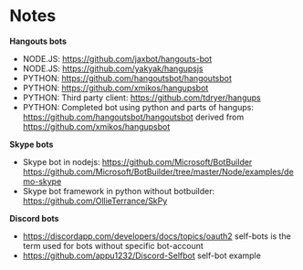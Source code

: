 # Notes
**Hangouts bots**
* NODE.JS: https://github.com/jaxbot/hangouts-bot
* NODE.JS: https://github.com/yakyak/hangupsjs
* PYTHON: https://github.com/hangoutsbot/hangoutsbot
* PYTHON: https://github.com/xmikos/hangupsbot
* PYTHON: Third party client: https://github.com/tdryer/hangups
* PYTHON: Completed bot using python and parts of hangups: https://github.com/hangoutsbot/hangoutsbot derived from https://github.com/xmikos/hangupsbot

**Skype bots**
* Skype bot in nodejs: https://github.com/Microsoft/BotBuilder https://github.com/Microsoft/BotBuilder/tree/master/Node/examples/demo-skype 
* Skype bot framework in python without botbuilder: https://github.com/OllieTerrance/SkPy


**Discord bots**
* https://discordapp.com/developers/docs/topics/oauth2 self-bots is the term used for bots without specific bot-account
* https://github.com/appu1232/Discord-Selfbot self-bot example
